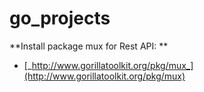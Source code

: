 # go_projects

**Install package mux for Rest API: **
* [_http://www.gorillatoolkit.org/pkg/mux_](http://www.gorillatoolkit.org/pkg/mux)
